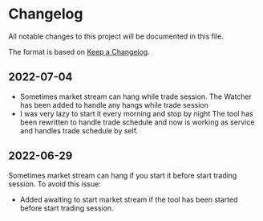 # Changelog

All notable changes to this project will be documented in this file.

The format is based on [Keep a Changelog](https://keepachangelog.com/en/1.0.0/).

## 2022-07-04
- Sometimes market stream can hang while trade session.
The Watcher has been added to handle any hangs while trade session
- I was very lazy to start it every morning and stop by night
The tool has been rewritten to handle trade schedule and now is working as service and handles trade schedule by self.     


## 2022-06-29
Sometimes market stream can hang if you start it before start trading session.
To avoid this issue:
- Added awaiting to start market stream if the tool has been started before start trading session.  